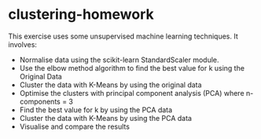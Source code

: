 # clustering-homework

This exercise uses some unsupervised machine learning techniques. It involves:

* Normalise data using the scikit-learn StandardScaler module. 
* Use the elbow method algorithm to find the best value for k using the Original Data
* Cluster the data with K-Means by using the original data
* Optimise the clusters with principal component analysis (PCA) where n-components = 3
* Find the best value for k by using the PCA data
* Cluster the data with K-Means by using the PCA data
* Visualise and compare the results